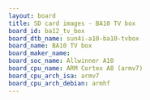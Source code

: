 ```yaml
---
layout: board
title: SD card images - BA10 TV box
board_id: ba12_tv_box
board_dtb_name: sun4i-a10-ba10-tvbox
board_name: BA10 TV box
board_maker_name: 
board_soc_name: Allwinner A10
board_cpu_name: ARM Cortex A8 (armv7)
board_cpu_arch_isa: armv7
board_cpu_arch_debian: armhf
---
```


